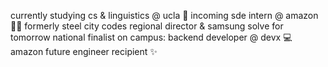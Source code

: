 
currently studying cs & linguistics @ ucla 📘
incoming sde intern @ amazon 💫🚀
formerly steel city codes regional director & samsung solve for tomorrow national finalist
on campus: backend developer @ devx 💻
amazon future engineer recipient ✨
